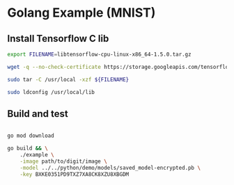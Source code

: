 # Golang Example (MNIST)

## Install Tensorflow C lib

```bash 
export FILENAME=libtensorflow-cpu-linux-x86_64-1.5.0.tar.gz

wget -q --no-check-certificate https://storage.googleapis.com/tensorflow/libtensorflow/${FILENAME}

sudo tar -C /usr/local -xzf ${FILENAME}

sudo ldconfig /usr/local/lib
```

## Build and test

```bash 

go mod download

go build && \
    ./example \
    -image path/to/digit/image \
    -model ../../python/demo/models/saved_model-encrypted.pb \
    -key BXKE0351PD9TXZ7XA8CK8XZU8XBGDM
```